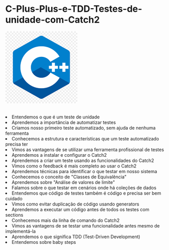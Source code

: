 # C-Plus-Plus-e-TDD-Testes-de-unidade-com-Catch2

<img src="https://github.com/marcospatton/C_plus_plus_Introducao_-a_-linguagem_e_STL/blob/main/c.png"></a>
<br><br>


<li>Entendemos o que é um teste de unidade
<li>Aprendemos a importância de automatizar testes
<li>Criamos nosso primeiro teste automatizado, sem ajuda de nenhuma ferramenta
<li>Conhecemos a estrutura e características que um teste automatizado precisa ter
<li>Vimos as vantagens de se utilizar uma ferramenta profissional de testes
<li>Aprendemos a instalar e configurar o Catch2
<li>Aprendemos a criar um teste usando as funcionalidades do Catch2
<li>Vimos como o feedback é mais completo ao usar o Catch2
<li>Aprendemos técnicas para identificar o que testar em nosso sistema
<li>Conhecemos o conceito de "Classes de Equivalência"
<li>Aprendemos sobre "Análise de valores de limite"
<li>Falamos sobre o que testar em cenários onde há coleções de dados
<li>Entendemos que código de testes também é código e precisa ser bem cuidado
<li>Vimos como evitar duplicação de código usando generators
<li>Aprendemos a executar um código antes de todos os testes com sections
<li>Conhecemos mais da linha de comando do Catch2
<li>Vimos as vantagens de se testar uma funcionalidade antes mesmo de implementá-la
<li>Aprendemos o que significa TDD (Test-Driven Development)
<li>Entendemos sobre baby steps

